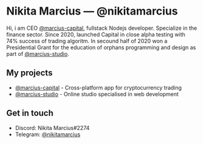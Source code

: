 # Nikita Marcius — @nikitamarcius

Hi, i am CEO [@marcius-capital](https://github.com/marcius-capital), fullstack Nodejs developer. Specialize in the finance sector. Since 2020, launched Capital in close alpha testing with 74% success of trading algoritm. In secound half of 2020 won a Presidential Grant for the education of orphans programming and design as part of [@marcius-studio](https://github.com/marcius-studio).

## My projects

* [@marcius-capital](https://github.com/marcius-capital) - Cross-platform app for cryptocurrency trading
* [@marcius-studio](https://github.com/marcius-studio) - Online studio specialised in web development


## Get in touch

* Discord: Nikita Marcius#2274
* Telegram: [@nikitamarcius](https://ttttt.me/nikitamarcius)
